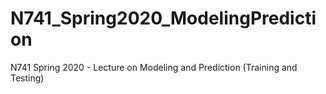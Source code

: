 # N741_Spring2020_ModelingPrediction
N741 Spring 2020 - Lecture on Modeling and Prediction (Training and Testing)
